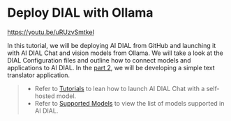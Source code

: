 # Deploy DIAL with Ollama

https://youtu.be/uRUzvSmtkeI

In this tutorial, we will be deploying AI DIAL from GitHub and launching it with AI DIAL Chat and vision models from Ollama. We will take a look at the DIAL Configuration files and outline how to connect models and applications to AI DIAL. In the [part 2](/docs/video%20demos/3.Developers/5.develop-application.md), we will be developing a simple text translator application. 

> * Refer to [Tutorials](/docs/tutorials/quick-start-with-self-hosted-model.md) to lean how to launch AI DIAL Chat with a self-hosted model.
> * Refer to [Supported Models](/docs/supported-models.md) to view the list of models supported in AI DIAL.